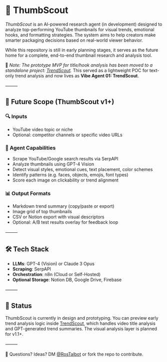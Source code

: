 # 🧠 ThumbScout
*ThumbScout* is an AI-powered research agent (in development) designed to analyze top-performing YouTube thumbnails for visual trends, emotional hooks, and formatting strategies. The system aims to help creators make smarter packaging decisions based on real-world viewer behavior.

While this repository is still in early planning stages, it serves as the future home for a complete, end-to-end thumbnail research and analysis tool.

🔧 *Note: The prototype MVP for title/hook analysis has been moved to a standalone project: [TrendScout](https://github.com/RosTalbot/trendscout).* This served as a lightweight POC for text-only trend analysis and now lives as **Vibe Agent 01: TrendScout**.

⸻

## 🔭 Future Scope (ThumbScout v1+)

### 🔍 Inputs
- YouTube video topic or niche
- Optional: competitor channels or specific video URLs

### 🧠 Agent Capabilities
- Scrape YouTube/Google search results via SerpAPI
- Analyze thumbnails using GPT-4 Vision
- Detect visual styles, emotional cues, text placement, color schemes
- Identify patterns (e.g. faces, objects, emojis, font types)
- Score each image on clickability or trend alignment

### 📊 Output Formats
- Markdown trend summary (copy/paste or export)
- Image grid of top thumbnails
- CSV or Notion export with visual descriptors
- Optional: A/B test results overlay for feedback loop

⸻

## 🛠️ Tech Stack
- **LLMs**: GPT-4 (Vision) or Claude 3 Opus
- **Scraping**: SerpAPI
- **Orchestration**: n8n (Cloud or Self-Hosted)
- **Optional Storage**: Notion DB, Google Drive, Firebase

⸻

## 🚧 Status
ThumbScout is currently in design and prototyping. You can preview early trend analysis logic inside [TrendScout](https://github.com/RosTalbot/trendscout), which handles video title analysis and GPT-generated trend summaries. The visual analysis layer is planned for v1.1+.

⸻

💬 Questions? Ideas?
DM [@RosTalbot](https://github.com/RosTalbot) or fork the repo to contribute.
